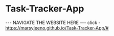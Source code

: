 # Task-Tracker-App


--- NAVIGATE THE WEBSITE HERE ---
click - https://marsyleeno.github.io/Task-Tracker-App/#
